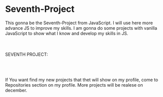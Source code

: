 # Seventh-Project
This gonna be the Seventh-Project from JavaScript. I will use here more advance JS to improve my skills. I am gonna do some projects with vanilla JavaScript to 
show what I know and develop my skills in JS.<br>
<br><br><br>
SEVENTH PROJECT:<br>
<br><br>


<br>
If You want find my new projects that thet will show on my profile, come to Repositories section on my profile.
More projects will be realese on december.
